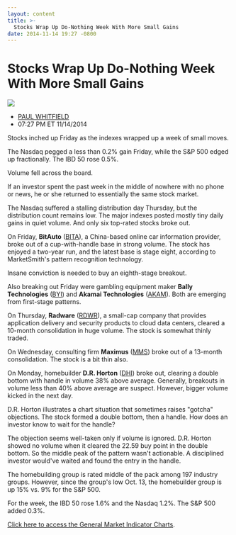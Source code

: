 ```yaml
---
layout: content
title: >-
  Stocks Wrap Up Do-Nothing Week With More Small Gains
date: 2014-11-14 19:27 -0800
---
```



Stocks Wrap Up Do-Nothing Week With More Small Gains
=====================================================


![](https://www.investors.com/wp-content/uploads/ibd-migrated-images/MPv_141117_635515756281639934.png)

* [PAUL WHITFIELD](https://www.investors.com/author/whitfieldp/ "Posts by PAUL WHITFIELD")
* 07:27 PM ET 11/14/2014




Stocks inched up Friday as the indexes wrapped up a week of small moves.

  

The Nasdaq pegged a less than 0.2% gain Friday, while the S&P 500 edged up fractionally. The IBD 50 rose 0.5%.

  

Volume fell across the board.

  

If an investor spent the past week in the middle of nowhere with no phone or news, he or she returned to essentially the same stock market.

  

The Nasdaq suffered a stalling distribution day Thursday, but the distribution count remains low. The major indexes posted mostly tiny daily gains in quiet volume. And only six top-rated stocks broke out.

  

On Friday, **BitAuto** ([BITA](https://research.investors.com/quote.aspx?symbol=BITA)), a China-based online car information provider, broke out of a cup-with-handle base in strong volume. The stock has enjoyed a two-year run, and the latest base is stage eight, according to MarketSmith's pattern recognition technology.

  

Insane conviction is needed to buy an eighth-stage breakout.

  

Also breaking out Friday were gambling equipment maker **Bally Technologies** ([BYI](https://research.investors.com/quote.aspx?symbol=BYI)) and **Akamai Technologies** ([AKAM](https://research.investors.com/quote.aspx?symbol=AKAM)). Both are emerging from first-stage patterns.

  

On Thursday, **Radware** ([RDWR](https://research.investors.com/quote.aspx?symbol=RDWR)), a small-cap company that provides application delivery and security products to cloud data centers, cleared a 10-month consolidation in huge volume. The stock is somewhat thinly traded.

  

On Wednesday, consulting firm **Maximus** ([MMS](https://research.investors.com/quote.aspx?symbol=MMS)) broke out of a 13-month consolidation. The stock is a bit thin also.

  

On Monday, homebuilder **D.R. Horton** ([DHI](https://research.investors.com/quote.aspx?symbol=DHI)) broke out, clearing a double bottom with handle in volume 38% above average. Generally, breakouts in volume less than 40% above average are suspect. However, bigger volume kicked in the next day.

  

D.R. Horton illustrates a chart situation that sometimes raises "gotcha" objections. The stock formed a double bottom, then a handle. How does an investor know to wait for the handle?

  

The objection seems well-taken only if volume is ignored. D.R. Horton showed no volume when it cleared the 22.59 buy point in the double bottom. So the middle peak of the pattern wasn't actionable. A disciplined investor would've waited and found the entry in the handle.

  

The homebuilding group is rated middle of the pack among 197 industry groups. However, since the group's low Oct. 13, the homebuilder group is up 15% vs. 9% for the S&P 500.

  

For the week, the IBD 50 rose 1.6% and the Nasdaq 1.2%. The S&P 500 added 0.3%.

  

[Click here to access the General Market Indicator Charts](https://www.investors.com/pdf/GMI_111714.pdf).




